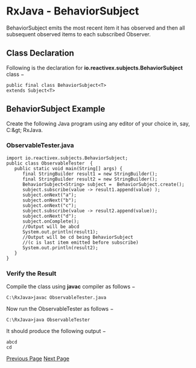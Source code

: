 # RxJava - BehaviorSubject
BehaviorSubject emits the most recent item it has observed and then all subsequent observed items to each subscribed Observer.

## Class Declaration
Following is the declaration for **io.reactivex.subjects.BehaviorSubject<T>** class −

```
public final class BehaviorSubject<T>
extends Subject<T>
```
## BehaviorSubject Example
Create the following Java program using any editor of your choice in, say, C:\&gt; RxJava.

### ObservableTester.java
```
import io.reactivex.subjects.BehaviorSubject;
public class ObservableTester  {
   public static void main(String[] args) {   
      final StringBuilder result1 = new StringBuilder();
      final StringBuilder result2 = new StringBuilder();         
      BehaviorSubject<String> subject =  BehaviorSubject.create(); 
      subject.subscribe(value -> result1.append(value) ); 
      subject.onNext("a"); 
      subject.onNext("b"); 
      subject.onNext("c"); 
      subject.subscribe(value -> result2.append(value)); 
      subject.onNext("d"); 
      subject.onComplete();
      //Output will be abcd
      System.out.println(result1);
      //Output will be cd being BehaviorSubject 
      //(c is last item emitted before subscribe)
      System.out.println(result2);
   }
}
```
### Verify the Result
Compile the class using **javac** compiler as follows −

```
C:\RxJava>javac ObservableTester.java
```
Now run the ObservableTester as follows −

```
C:\RxJava>java ObservableTester
```
It should produce the following output −

```
abcd
cd
```

[Previous Page](../rxjava/rxjava_publishsubject.md) [Next Page](../rxjava/rxjava_replaysubject.md) 
